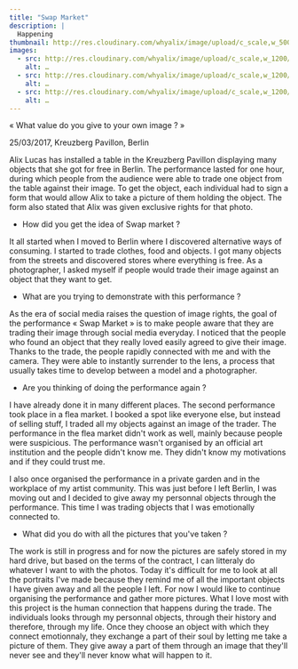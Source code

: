 ```yaml
---
title: "Swap Market"
description: |
  Happening
thumbnail: http://res.cloudinary.com/whyalix/image/upload/c_scale,w_500/v1510518714/alixlucas/swap-market/DSC05150.jpg
images:
  - src: http://res.cloudinary.com/whyalix/image/upload/c_scale,w_1200/v1510518716/alixlucas/swap-market/human-symphony.jpg
    alt: …
  - src: http://res.cloudinary.com/whyalix/image/upload/c_scale,w_1200/v1510518898/alixlucas/swap-market/DSC05197.jpg
    alt: …
  - src: http://res.cloudinary.com/whyalix/image/upload/c_scale,w_1200/v1510518714/alixlucas/swap-market/DSC05150.jpg
    alt: …
---
```


« What value do you give to your own image ? »

25/03/2017, Kreuzberg Pavillon, Berlin

Alix Lucas has installed a table in the Kreuzberg Pavillon displaying many objects that she got for free in Berlin. The performance lasted for one hour, during which people from the audience were able to trade one object from the table against their image. To get the object, each individual had to sign a form that would allow Alix to take a picture of them holding the object. The form also stated that Alix was given exclusive rights for that photo.



- How did you get the idea of Swap market ?

It all started when I moved to Berlin where I discovered alternative ways of consuming. I started to trade clothes, food and objects. I got many objects from the streets and discovered stores where everything is free. As a photographer, I asked myself if people would trade their image against an object that they want to get.



- What are you trying to demonstrate with this performance ?

As the era of social media raises the question of image rights, the goal of the performance « Swap Market » is to make people aware that they are trading their image through social media everyday. I noticed  that the people who found an object that they really loved easily agreed to give their image. Thanks to the trade, the people rapidly connected with me and with the camera. They were able to instantly surrender to the lens, a process that usually takes time to develop between a model and a photographer.



- Are you thinking of doing the performance again ?

I have already done it in many different places. The second  performance took place in a flea market. I booked a spot like everyone else, but instead of selling stuff, I traded all my objects against an image of the trader. The performance in the flea market didn't work as well, mainly because people were suspicious. The performance wasn't organised by an official art institution and the people didn't know me. They didn't know my motivations and if they could trust me.

I also once organised the performance in a private garden and in the workplace of my artist community. This was just before I left Berlin, I was moving out and I decided to give away my personnal objects through the performance. This time I was trading objects that I was emotionally connected to.



- What did you do with all the pictures that you've taken ?

The work is still in progress and for now the pictures are safely stored in my hard drive, but based on the terms of the contract, I can litteraly do whatever I want to with the photos.  Today it's difficult for me to look at all the portraits I've made because they remind me of all the important objects  I have given away and all the people I left. For now I would like to continue organising the performance and gather more pictures. What I love most with this project is the human connection that happens during the trade. The individuals looks through my personnal objects, through their history and therefore, through my life. Once they choose an object with which they connect emotionnaly, they exchange a part of their soul by letting me take a picture of them. They give away a part of them through an image that they'll never see and they'll never know what will happen to it.
